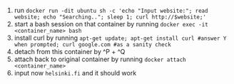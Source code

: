 1. run `docker run -dit ubuntu sh -c 'echo "Input website:"; read website; echo "Searching.."; sleep 1; curl http://$website;'`
2. start a bash session on that container by running `docker exec -it <container_name> bash`
3. install curl by running `apt-get update; apt-get install curl #answer Y when prompted; curl google.com #as a sanity check`
4. detach from this container by ^P + ^Q
5. attach back to original container by running `docker attach <container_name>`
6. input now `helsinki.fi` and it should work
